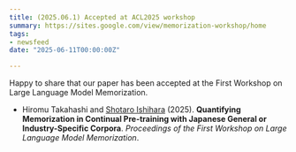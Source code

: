 ```yaml
---
title: (2025.06.1) Accepted at ACL2025 workshop
summary: https://sites.google.com/view/memorization-workshop/home
tags:
- newsfeed
date: "2025-06-11T00:00:00Z"

---
```


Happy to share that our paper has been accepted at the First Workshop on Large Language Model Memorization.

- Hiromu Takahashi and <u>Shotaro Ishihara</u> (2025). **Quantifying Memorization in Continual Pre-training with Japanese General or Industry-Specific Corpora**. *Proceedings of the First Workshop on Large Language Model Memorization*.
